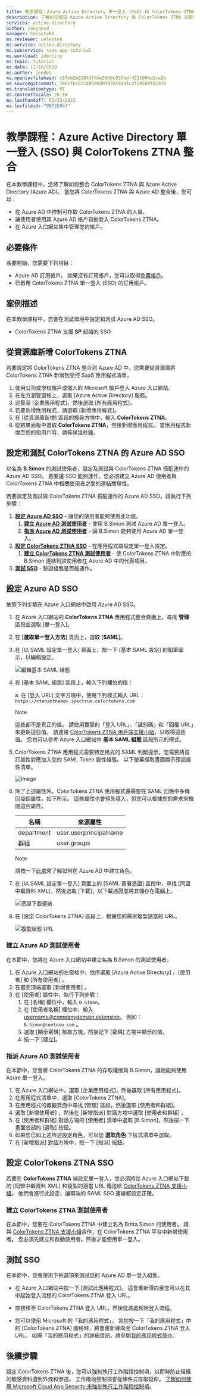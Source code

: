 ```yaml
---
title: 教學課程：Azure Active Directory 單一登入 (SSO) 與 ColorTokens ZTNA 整合 | Microsoft Docs
description: 了解如何設定 Azure Active Directory 與 ColorTokens ZTNA 之間的單一登入。
services: active-directory
author: jeevansd
manager: CelesteDG
ms.reviewer: celested
ms.service: active-directory
ms.subservice: saas-app-tutorial
ms.workload: identity
ms.topic: tutorial
ms.date: 12/16/2020
ms.author: jeedes
ms.openlocfilehash: c87eb3b52843f4de39d0c037bdf452160be1ca2b
ms.sourcegitcommit: 78ecfbc831405e8d0f932c9aafcdf59589f81978
ms.translationtype: MT
ms.contentlocale: zh-TW
ms.lasthandoff: 01/23/2021
ms.locfileid: "98735953"
---
```

# <a name="tutorial-azure-active-directory-single-sign-on-sso-integration-with-colortokens-ztna"></a>教學課程：Azure Active Directory 單一登入 (SSO) 與 ColorTokens ZTNA 整合

在本教學課程中，您將了解如何整合 ColorTokens ZTNA 與 Azure Active Directory (Azure AD)。 當您將 ColorTokens ZTNA 與 Azure AD 整合後，您可以：

* 在 Azure AD 中控制可存取 ColorTokens ZTNA 的人員。
* 讓使用者使用其 Azure AD 帳戶自動登入 ColorTokens ZTNA。
* 在 Azure 入口網站集中管理您的帳戶。

## <a name="prerequisites"></a>必要條件

若要開始，您需要下列項目：

* Azure AD 訂用帳戶。 如果沒有訂用帳戶，您可以取得[免費帳戶](https://azure.microsoft.com/free/)。
* 已啟用 ColorTokens ZTNA 單一登入 (SSO) 的訂用帳戶。

## <a name="scenario-description"></a>案例描述

在本教學課程中，您會在測試環境中設定和測試 Azure AD SSO。

* ColorTokens ZTNA 支援 **SP** 起始的 SSO

## <a name="adding-colortokens-ztna-from-the-gallery"></a>從資源庫新增 ColorTokens ZTNA

若要設定將 ColorTokens ZTNA 整合到 Azure AD 中，您需要從資源庫將 ColorTokens ZTNA 新增到受控 SaaS 應用程式清單。

1. 使用公司或學校帳戶或個人的 Microsoft 帳戶登入 Azure 入口網站。
1. 在左方瀏覽窗格上，選取 [Azure Active Directory] 服務。
1. 巡覽至 [企業應用程式]，然後選取 [所有應用程式]。
1. 若要新增應用程式，請選取 [新增應用程式]。
1. 在 [從資源庫新增] 區段的搜尋方塊中，輸入 **ColorTokens ZTNA**。
1. 從結果面板中選取 **ColorTokens ZTNA**，然後新增應用程式。 當應用程式新增至您的租用戶時，請等候幾秒鐘。

## <a name="configure-and-test-azure-ad-sso-for-colortokens-ztna"></a>設定和測試 ColorTokens ZTNA 的 Azure AD SSO

以名為 **B.Simon** 的測試使用者，設定及測試與 ColorTokens ZTNA 搭配運作的 Azure AD SSO。 若要讓 SSO 能夠運作，您必須建立 Azure AD 使用者與 ColorTokens ZTNA 中相關使用者之間的連結關聯性。

若要設定及測試與 ColorTokens ZTNA 搭配運作的 Azure AD SSO，請執行下列步驟：

1. **[設定 Azure AD SSO](#configure-azure-ad-sso)** - 讓您的使用者能夠使用此功能。
    1. **[建立 Azure AD 測試使用者](#create-an-azure-ad-test-user)** - 使用 B.Simon 測試 Azure AD 單一登入。
    1. **[指派 Azure AD 測試使用者](#assign-the-azure-ad-test-user)** - 讓 B.Simon 能夠使用 Azure AD 單一登入。
1. **[設定 ColorTokens ZTNA SSO](#configure-colortokens-ztna-sso)** - 在應用程式端設定單一登入設定。
    1. **[建立 ColorTokens ZTNA 測試使用者](#create-colortokens-ztna-test-user)** - 使 ColorTokens ZTNA 中對應的 B.Simon 連結到該使用者在 Azure AD 中的代表項目。
1. **[測試 SSO](#test-sso)** - 驗證組態是否能運作。

## <a name="configure-azure-ad-sso"></a>設定 Azure AD SSO

依照下列步驟在 Azure 入口網站中啟用 Azure AD SSO。

1. 在 Azure 入口網站的 **ColorTokens ZTNA** 應用程式整合頁面上，尋找 **管理** 區段並選取 [單一登入]。
1. 在 [**選取單一登入方法**] 頁面上，選取 [**SAML**]。
1. 在 [以 SAML 設定單一登入] 頁面上，按一下 [基本 SAML 設定] 的鉛筆圖示，以編輯設定。

   ![編輯基本 SAML 組態](common/edit-urls.png)

1. 在 [基本 SAML 組態]  區段上，輸入下列欄位的值：

    a. 在 [登入 URL] 文字方塊中，使用下列模式輸入 URL：`https://<tenantname>.spectrum.colortokens.com`

    > [!NOTE]
    > 這些都不是真正的值。 請使用實際的「登入 URL」、「識別碼」和「回覆 URL」來更新這些值。 請連絡 [ColorTokens ZTNA 用戶端支援小組](mailto:support@colortokens.com)，以取得這些值。 您也可以參考 Azure 入口網站中 **基本 SAML 組態** 區段所示的模式。

1. ColorTokens ZTNA 應用程式需要特定格式的 SAML 判斷提示，您需要將自訂屬性對應加入您的 SAML Token 屬性組態。 以下螢幕擷取畫面顯示預設屬性清單。

    ![image](common/default-attributes.png)

1. 除了上述屬性外，ColorTokens ZTNA 應用程式還需要在 SAML 回應中多傳回幾個屬性，如下所示。 這些屬性也會預先填入，但您可以根據您的需求來檢閱這些屬性。

    | 名稱 | 來源屬性|
    | ------------- | --------- |
    | department | user.userprincipalname |
    | 群組 | user.groups |

    > [!NOTE]
    > 請按一下[此處](../develop/howto-add-app-roles-in-azure-ad-apps.md#app-roles-ui--preview)來了解如何在 Azure AD 中建立角色。

1. 在 [以 SAML 設定單一登入] 頁面上的 [SAML 簽署憑證] 區段中，尋找 [同盟中繼資料 XML]，然後選取 [下載]，以下載憑證並將其儲存在電腦上。

    ![憑證下載連結](common/metadataxml.png)

1. 在 [設定 ColorTokens ZTNA] 區段上，根據您的需求複製適當的 URL。

    ![複製組態 URL](common/copy-configuration-urls.png)

### <a name="create-an-azure-ad-test-user"></a>建立 Azure AD 測試使用者

在本節中，您將在 Azure 入口網站中建立名為 B.Simon 的測試使用者。

1. 在 Azure 入口網站的左窗格中，依序選取 [Azure Active Directory]  、[使用者]  和 [所有使用者]  。
1. 在畫面頂端選取 [新增使用者]  。
1. 在 [使用者]  屬性中，執行下列步驟：
   1. 在 [名稱]  欄位中，輸入 `B.Simon`。  
   1. 在 [使用者名稱]  欄位中，輸入 username@companydomain.extension。 例如： `B.Simon@contoso.com` 。
   1. 選取 [顯示密碼]  核取方塊，然後記下 [密碼]  方塊中顯示的值。
   1. 按一下 [建立]。

### <a name="assign-the-azure-ad-test-user"></a>指派 Azure AD 測試使用者

在本節中，您會將 ColorTokens ZTNA 的存取權授與 B.Simon，讓她能夠使用 Azure 單一登入。

1. 在 Azure 入口網站中，選取 [企業應用程式]，然後選取 [所有應用程式]。
1. 在應用程式清單中，選取 [ColorTokens ZTNA]。
1. 在應用程式的概觀頁面中尋找 [管理] 區段，然後選取 [使用者和群組]。
1. 選取 [新增使用者]  ，然後在 [新增指派]  對話方塊中選取 [使用者和群組]  。
1. 在 [使用者和群組] 對話方塊的 [使用者] 清單中選取 [B.Simon]，然後按一下畫面底部的 [選取] 按鈕。
1. 如果您已如上述所述設定角色，可以從 **選取角色** 下拉式清單中選取。
1. 在 [新增指派] 對話方塊中，按一下 [指派] 按鈕。

## <a name="configure-colortokens-ztna-sso"></a>設定 ColorTokens ZTNA SSO

若要在 **ColorTokens ZTNA** 端設定單一登入，您必須將從 Azure 入口網站下載的 [同盟中繼資料 XML] 和複製的適當 URL 傳送給 [ColorTokens ZTNA 支援小組](mailto:support@colortokens.com)。 他們會進行此設定，讓兩端的 SAML SSO 連線都設定正確。

### <a name="create-colortokens-ztna-test-user"></a>建立 ColorTokens ZTNA 測試使用者

在本節中，您要在 ColorTokens ZTNA 中建立名為 Britta Simon 的使用者。 請與 [ColorTokens ZTNA 支援小組](mailto:support@colortokens.com)合作，在 ColorTokens ZTNA 平台中新增使用者。 您必須先建立和啟動使用者，然後才能使用單一登入。

## <a name="test-sso"></a>測試 SSO 

在本節中，您會使用下列選項來測試您的 Azure AD 單一登入組態。 

* 在 Azure 入口網站中按一下 [測試此應用程式]。 這會重新導向至您可以在其中起始登入流程的 ColorTokens ZTNA 登入 URL。 

* 直接移至 ColorTokens ZTNA 登入 URL，然後從該處起始登入流程。

* 您可以使用 Microsoft 的「我的應用程式」。 當您按一下「我的應用程式」中的 [ColorTokens ZTNA] 圖格時，將會重新導向至 ColorTokens ZTNA 登入 URL。 如需「我的應用程式」的詳細資訊，請參閱[我的應用程式簡介](../user-help/my-apps-portal-end-user-access.md)。


## <a name="next-steps"></a>後續步驟

設定 ColorTokens ZTNA 後，您可以強制執行工作階段控制項，以即時防止組織的敏感資料遭到外洩和滲透。 工作階段控制項會從條件式存取延伸。 [了解如何使用 Microsoft Cloud App Security 來強制執行工作階段控制項](/cloud-app-security/proxy-deployment-any-app)。
